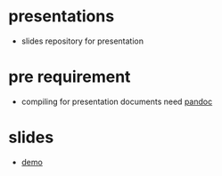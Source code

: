 # presentations
- slides repository for presentation

# pre requirement
- compiling for presentation documents need [pandoc](https://pandoc.org/)

# slides
- [demo](https://slash170.github.io/presentations/demo/demo.html)

